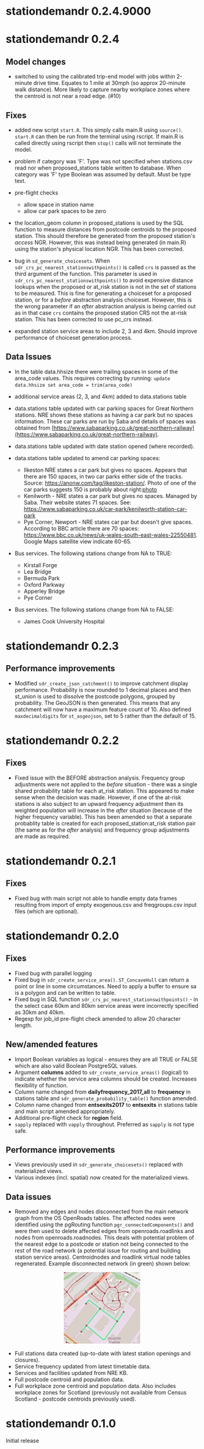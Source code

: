 # stationdemandr 0.2.4.9000

# stationdemandr 0.2.4

## Model changes

- switched to using the calibrated trip-end model with jobs within 2-minute drive time. 
Equates to 1 mile at 30mph (so approx 20-minute walk distance). More likely to 
capture nearby workplace zones where the centroid is not near a road edge. (#10)

## Fixes

- added new script `start.R`. This simply calls main.R using `source()`. `start.R` can
then be run from the terminal using rscript. If main.R is called directly using 
rscript then `stop()` calls will not terminate the model.

- problem if category was 'F'. Type was not specified when stations.csv read nor
when proposed_stations table written to database. When category was 'F' type Boolean
was assumed by default. Must be type text.

- pre-flight checks
  * allow space in station name
  * allow car park spaces to be zero

- the location_geom column in proposed_stations is used by the SQL function to measure
distances from postcode centroids to the proposed station. This should therefore be generated
from the proposed station's *access* NGR. However, this was instead being generated
(in main.R) using the station's physical location NGR. This has been corrected.

- bug in `sd_generate_choicesets`. When  `sdr_crs_pc_nearest_stationswithpoints()` is called
`crs` is passed as the third argument of the function. This parameter is used in
`sdr_crs_pc_nearest_stationswithpoints()` to avoid
expensive distance lookups when the proposed or at_risk station is not in the set of stations
to be measured. This is fine for generating  a choiceset for a proposed station, 
or for a *before* abstraction analysis choiceset. However, this is the wrong parameter
if an *after* abstraction analysis is being carried out as in that case `crs` contains
the proposed station CRS not the at-risk station. This has been corrected to use pc_crs instead.

- expanded station service areas to include 2, 3 and 4km. Should improve performance of choiceset
generation process.

## Data Issues

- In the table data.hhsize there were trailing spaces in some of the area_code values.
This requires correcting by running:
`update data.hhsize set area_code = trim(area_code)`

- additional service areas (2, 3, and 4km) added to data.stations table

- data.stations table updated with car parking spaces for Great Northern stations. 
NRE shows these stations as having a car park but no spaces information. These car
parks are run by Saba and details of spaces was obtained from [https://www.sabaparking.co.uk/great-northern-railway](https://www.sabaparking.co.uk/great-northern-railway).

- data.stations table updated with date station opened (where recorded).

- data.stations table updated to amend car parking spaces:
  - Ilkeston NRE states a car park but gives no spaces. Appears that there are 150 spaces,
    in two car parks either side of the tracks. Source: https://anonw.com/tag/ilkeston-station/.
    Photo of one of the car parks suggests 150 is probably about right:[photo](https://anonw.files.wordpress.com/2017/04/dscn0019.jpg?w=1200&h=)
  - Kenilworth - NRE states a car park but gives no spaces. Managed by Saba. Their website states 71 spaces. See: https://www.sabaparking.co.uk/car-park/kenilworth-station-car-park
  - Pye Corner, Newport - NRE states car par but doesn't give spaces. According to BBC article there are 70 spaces: https://www.bbc.co.uk/news/uk-wales-south-east-wales-22550481. Google Maps satellite view indicate  60-65.
  
- Bus services. The following stations change from NA to TRUE:
  * Kirstall Forge
  * Lea Bridge
  * Bermuda Park
  * Oxford Parkway  
  * Apperley Bridge
  * Pye Corner
  
- Bus services. The following stations change from NA to FALSE:
  * James Cook University Hospital
  
  

# stationdemandr 0.2.3

## Performance improvements

- Modified `sdr_create_json_catchment()` to improve catchment display performance.
Probability is now rounded to 1 decimal places and then st_union is used to 
dissolve the postcode polygons, grouped by probability. The GeoJSON is then
generated. This means that any catchment will now have a maximum feature count 
of 10. Also defined `maxdecimaldigits` for `st_asgeojson`, set to 5 rather than 
the default of 15.


# stationdemandr 0.2.2

## Fixes

- Fixed issue with the BEFORE abstraction analysis. Frequency group adjustments 
were not applied to the *before* situation - there was a single shared
probability table for each at_risk station. This appeared to make sense when the
decision was made. However, if one of the at-risk stations is also subject to an
upward frequency adjustment then its weighted population will increase in the
*after* situation (because of the higher frequency variable). This has been
amended so that a separate probablity table is created for each 
proposed_station:at_risk station pair (the same as for the *after* analysis) and
frequency group adjustments are made as required.

# stationdemandr 0.2.1

## Fixes

- Fixed bug with main script not able to handle empty data frames resulting from 
import of empty exogenous.csv and freqgroups.csv input files (which are optional).

# stationdemandr 0.2.0

## Fixes

- Fixed bug with parallel logging
- Fixed bug in `sdr_create_service_area()`. `ST_ConcaveHull` can return a point or line
in some circumstances. Need to apply a buffer to ensure sa is a polygon and can be
written to table.
- Fixed bug in SQL function `sdr_crs_pc_nearest_stationswithpoints()` - in the select
case 60km and 80km service areas were incorrectly specified as 30km and 40km.
- Regexp for job_id pre-flight check amended to allow  20 character length.

## New/amended features

- Import Boolean variables as logical - ensures they are all TRUE or FALSE which
are also valid Boolean PostgreSQL values.
- Argument **columns** added to `sdr_create_service_areas()` (logical) to indicate
whether the service area columns should be created. Increases flexibility of
function.
- Column name changed from **dailyfrequency_2017_all** to **frequency** in stations 
table and `sdr_generate_probability_table()` function amended.
- Column name changed from **entsexits2017** to **entsexits** in stations table and
main
script amended appropriately.
- Additional pre-flight check for **region** field.
- `sapply` replaced with `vapply` throughout. Preferred as `sapply` is not type safe.

## Performance improvements

- Views previously used in `sdr_generate_choicesets()` replaced with materialized
views.
- Various indexes (incl. spatial) now created for the materialized views.

## Data issues

- Removed any edges and nodes disconnected from the main network graph from the 
OS OpenRoads tables. The affected nodes were identified using the pgRouting 
function `pgr_connectedComponents()` and were then used to delete affected edges from 
openroads.roadlinks and nodes from openroads.roadnodes. This deals with potential
problem of the nearest edge to a postcode or station not being connected to the 
rest of the road network (a potential issue for routing and building station 
service areas). Centroidnodes and roadlink virtual node tables regenerated. Example
disconnected network (in green) shown below:
<p align="center">
  <img src="man/figures/disconnected_network.jpg"/>
</p>

- Full stations data created (up-to-date with latest station openings and closures).
- Service frequency updated from latest timetable data.
- Services and facilities updated from NRE KB.
- Full postcode centroid and population data.
- Full workplace zone centroid and population data. Also includes workplace zones
for Scotland (previously not available from Census Scotland - postcode centroids
previously used).

# stationdemandr 0.1.0

Initial release



